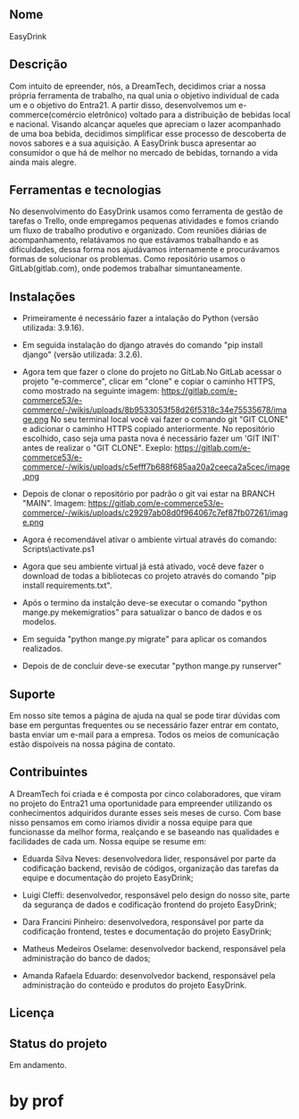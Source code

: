 ## Nome
EasyDrink


## Descrição
Com intuito de epreender, nós, a DreamTech, decidimos criar a nossa própria ferramenta de trabalho, na qual unia o objetivo individual de cada um e o objetivo do Entra21. A partir disso, desenvolvemos um e-commerce(comércio eletrônico) voltado para a distribuição de bebidas local e nacional. Visando alcançar aqueles que apreciam o lazer acompanhado de uma boa bebida, decidimos simplificar esse processo de descoberta de novos sabores e a sua aquisição. A EasyDrink busca apresentar ao consumidor o que há de melhor no mercado de bebidas, tornando a vida ainda mais alegre.


## Ferramentas e tecnologias
No desenvolvimento do EasyDrink usamos como ferramenta de gestão de tarefas o Trello, onde empregamos pequenas atividades e fomos criando um fluxo de trabalho produtivo e organizado. Com reuniões diárias de acompanhamento, relatávamos no que estávamos trabalhando e as dificuldades, dessa forma nos ajudávamos internamente e procurávamos formas de solucionar os problemas. Como repositório usamos o GitLab(gitlab.com), onde podemos trabalhar simuntaneamente.


## Instalações
- Primeiramente é necessário fazer a intalação do Python (versão utilizada: 3.9.16).

- Em seguida instalação do django através do comando "pip install django" (versão utilizada: 3.2.6).

- Agora tem que fazer o clone do projeto no GitLab.No GitLab acessar o projeto "e-commerce", clicar em "clone" e copiar o caminho HTTPS, como mostrado na seguinte imagem: https://gitlab.com/e-commerce53/e-commerce/-/wikis/uploads/8b9533053f58d26f5318c34e75535678/image.png
No seu terminal local você vai fazer o comando git "GIT CLONE" e adicionar o caminho HTTPS copiado anteriormente. No repositório escolhido, caso seja uma pasta nova é necessário fazer um 'GIT INIT' antes de realizar o "GIT CLONE". Exeplo: https://gitlab.com/e-commerce53/e-commerce/-/wikis/uploads/c5efff7b688f685aa20a2ceeca2a5cec/image.png

- Depois de clonar o repositório por padrão o git vai estar na BRANCH "MAIN". Imagem: https://gitlab.com/e-commerce53/e-commerce/-/wikis/uploads/c29297ab08d0f964067c7ef87fb07261/image.png

- Agora é recomendável ativar o ambiente virtual através do comando: Scripts\activate.ps1

- Agora que seu ambiente virtual já está ativado, você deve fazer o download de todas a bibliotecas co projeto através do comando "pip install requirements.txt".

- Após o termino da instalção deve-se executar o comando "python mange.py mekemigratios" para satualizar o banco de dados e os modelos.

- Em seguida "python mange.py migrate" para aplicar os comandos realizados. 

- Depois de de concluir deve-se executar "python mange.py runserver"




## Suporte
Em nosso site temos a página de ajuda na qual se pode tirar dúvidas com base em perguntas frequentes ou se necessário fazer entrar em contato, basta enviar um e-mail para a empresa. Todos os meios de comunicação estão dispoíveis na nossa página de contato. 



## Contribuintes
A DreamTech foi criada e é composta por cinco colaboradores, que viram no projeto do Entra21 uma oportunidade para empreender utilizando os conhecimentos adquiridos durante esses seis meses de curso. Com base nisso pensamos em como iriamos dividir a nossa equipe para que funcionasse da melhor forma, realçando e se baseando nas qualidades e facilidades de cada um. Nossa equipe se resume em:

- Eduarda Silva Neves: desenvolvedora lider, responsável por parte da codificação backend, revisão de códigos, organização das tarefas da equipe e documentação do projeto EasyDrink;

- Luigi Cleffi: desenvolvedor, responsável pelo design do nosso site, parte da segurança de dados e codificação frontend do projeto EasyDrink;

- Dara Francini Pinheiro: desenvolvedora, responsável por parte da codificação frontend, testes e documentação do projeto EasyDrink;

- Matheus Medeiros Oselame: desenvolvedor backend, responsável pela administração do banco de dados;

- Amanda Rafaela Eduardo: desenvolvedor backend, responsável pela administração do conteúdo e produtos do projeto EasyDrink.



## Licença
 


## Status do projeto
Em andamento.

# by prof
